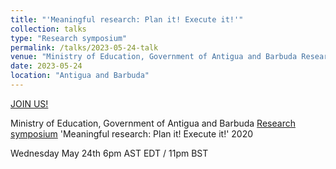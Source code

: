 ```yaml
---
title: "'Meaningful research: Plan it! Execute it!'"
collection: talks
type: "Research symposium"
permalink: /talks/2023-05-24-talk
venue: "Ministry of Education, Government of Antigua and Barbuda Research symposium"
date: 2023-05-24
location: "Antigua and Barbuda"
---
```


[JOIN US!](https://www.facebook.com/people/Ministry-of-Education-Education-Broadcasting-Unit/100068952018367/) 

Ministry of Education, Government of Antigua and Barbuda [Research symposium](https://www.facebook.com/people/Ministry-of-Education-Education-Broadcasting-Unit/100068952018367/) 'Meaningful research: Plan it! Execute it!' 2020 

Wednesday May 24th 6pm AST EDT / 11pm BST
